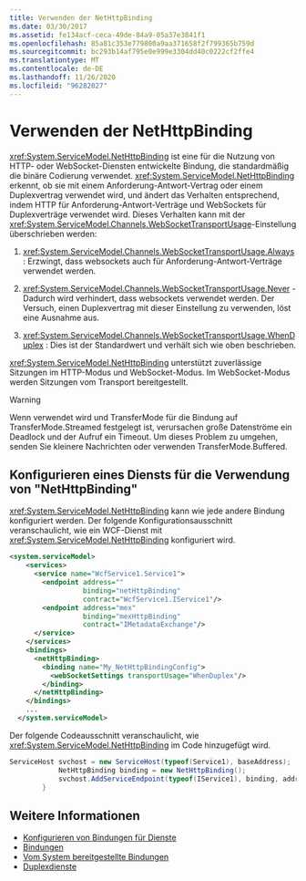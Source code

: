 ```yaml
---
title: Verwenden der NetHttpBinding
ms.date: 03/30/2017
ms.assetid: fe134acf-ceca-49de-84a9-05a37e3841f1
ms.openlocfilehash: 85a81c353e779800a9aa371658f2f799365b759d
ms.sourcegitcommit: bc293b14af795e0e999e3304dd40c0222cf2ffe4
ms.translationtype: MT
ms.contentlocale: de-DE
ms.lasthandoff: 11/26/2020
ms.locfileid: "96282027"
---
```

# <a name="using-the-nethttpbinding"></a>Verwenden der NetHttpBinding

<xref:System.ServiceModel.NetHttpBinding> ist eine für die Nutzung von HTTP- oder WebSocket-Diensten entwickelte Bindung, die standardmäßig die binäre Codierung verwendet. <xref:System.ServiceModel.NetHttpBinding> erkennt, ob sie mit einem Anforderung-Antwort-Vertrag oder einem Duplexvertrag verwendet wird, und ändert das Verhalten entsprechend, indem HTTP für Anforderung-Antwort-Verträge und WebSockets für Duplexverträge verwendet wird. Dieses Verhalten kann mit der <xref:System.ServiceModel.Channels.WebSocketTransportUsage>-Einstellung überschrieben werden:  
  
1. <xref:System.ServiceModel.Channels.WebSocketTransportUsage.Always> : Erzwingt, dass websockets auch für Anforderung-Antwort-Verträge verwendet werden.  
  
2. <xref:System.ServiceModel.Channels.WebSocketTransportUsage.Never> -Dadurch wird verhindert, dass websockets verwendet werden. Der Versuch, einen Duplexvertrag mit dieser Einstellung zu verwenden, löst eine Ausnahme aus.  
  
3. <xref:System.ServiceModel.Channels.WebSocketTransportUsage.WhenDuplex> : Dies ist der Standardwert und verhält sich wie oben beschrieben.  
  
 <xref:System.ServiceModel.NetHttpBinding> unterstützt zuverlässige Sitzungen im HTTP-Modus und WebSocket-Modus. Im WebSocket-Modus werden Sitzungen vom Transport bereitgestellt.  
  
> [!WARNING]
> Wenn  verwendet wird und TransferMode für die Bindung auf TransferMode.Streamed festgelegt ist, verursachen große Datenströme ein Deadlock und der Aufruf ein Timeout. Um dieses Problem zu umgehen, senden Sie kleinere Nachrichten oder verwenden TransferMode.Buffered.  
  
## <a name="configuring-a-service-to-use-nethttpbinding"></a>Konfigurieren eines Diensts für die Verwendung von "NetHttpBinding"  

 <xref:System.ServiceModel.NetHttpBinding> kann wie jede andere Bindung konfiguriert werden. Der folgende Konfigurationsausschnitt veranschaulicht, wie ein WCF-Dienst mit <xref:System.ServiceModel.NetHttpBinding> konfiguriert wird.  
  
```xml  
<system.serviceModel>  
    <services>  
      <service name="WcfService1.Service1">  
        <endpoint address=""  
                  binding="netHttpBinding"  
                  contract="WcfService1.IService1"/>  
        <endpoint address="mex"  
                  binding="mexHttpBinding"  
                  contract="IMetadataExchange"/>  
      </service>  
    </services>  
    <bindings>  
      <netHttpBinding>  
        <binding name="My_NetHttpBindingConfig">  
          <webSocketSettings transportUsage="WhenDuplex"/>  
        </binding>  
      </netHttpBinding>  
    </bindings>  
    ...
  </system.serviceModel>  
```  
  
 Der folgende Codeausschnitt veranschaulicht, wie <xref:System.ServiceModel.NetHttpBinding> im Code hinzugefügt wird.  
  
```csharp  
ServiceHost svchost = new ServiceHost(typeof(Service1), baseAddress);  
            NetHttpBinding binding = new NetHttpBinding();  
            svchost.AddServiceEndpoint(typeof(IService1), binding, address);
        }  
```  
  
## <a name="see-also"></a>Weitere Informationen

- [Konfigurieren von Bindungen für Dienste](../configuring-bindings-for-wcf-services.md)
- [Bindungen](bindings.md)
- [Vom System bereitgestellte Bindungen](../system-provided-bindings.md)
- [Duplexdienste](duplex-services.md)

